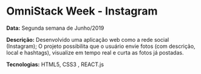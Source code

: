 # OmniStack Week - Instagram

**Data:** Segunda semana de Junho/2019

**Descrição:** Desenvolvido uma aplicação web como a rede social (Instagram); O projeto possibilita que o usuário envie fotos
(com descrição, local e hashtags), visualize em tempo real e curta as fotos já postadas.

**Tecnologias:** HTML5, CSS3 , REACT.js
